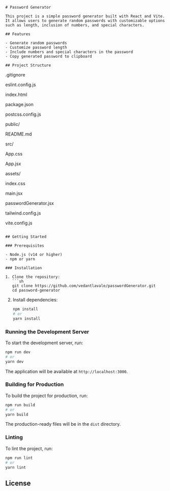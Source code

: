 ```
# Password Generator

This project is a simple password generator built with React and Vite. It allows users to generate random passwords with customizable options such as length, inclusion of numbers, and special characters.

## Features

- Generate random passwords
- Customize password length
- Include numbers and special characters in the password
- Copy generated password to clipboard

## Project Structure

```
.gitignore


eslint.config.js




index.html




package.json




postcss.config.js


public/


README.md


src/
  

App.css


  

App.jsx


  assets/
  

index.css


  

main.jsx


  

passwordGenerator.jsx




tailwind.config.js




vite.config.js


```

## Getting Started

### Prerequisites

- Node.js (v14 or higher)
- npm or yarn

### Installation

1. Clone the repository:
   ```sh
   git clone https://github.com/vedantlavale/passwordGenerator.git
   cd password-generator
   ```

2. Install dependencies:
   ```sh
   npm install
   # or
   yarn install
   ```

### Running the Development Server

To start the development server, run:
```sh
npm run dev
# or
yarn dev
```

The application will be available at `http://localhost:3000`.

### Building for Production

To build the project for production, run:
```sh
npm run build
# or
yarn build
```

The production-ready files will be in the `dist` directory.

### Linting

To lint the project, run:
```sh
npm run lint
# or
yarn lint
```

## License
```